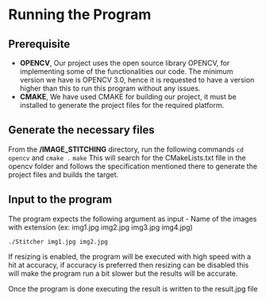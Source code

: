 # Running the Program
## Prerequisite
- **OPENCV**, Our project uses the open source library OPENCV, for implementing some of the functionalities our code. The minimum version we have is OPENCV 3.0, hence it is requested to have a version higher than this to run this program without any issues.
- **CMAKE**, We have used CMAKE for building our project, it must be installed to generate the project files for the required platform. 

## Generate the necessary files
From the **/IMAGE_STITCHING** directory, run the following commands
`cd opencv` and 
`cmake .`
`make`
This will search for the CMakeLists.txt file in the opencv folder and follows the specification mentioned there to generate the project files and builds the target.

## Input to the program
The program expects the following argument as input
    - Name of the images with extension (ex: img1.jpg img2.jpg img3.jpg img4.jpg)

```
./Stitcher img1.jpg img2.jpg

```

If resizing is enabled, the program will be executed with high speed with a hit at accuracy, if accuracy is preferred then resizing can be disabled this will make the program run a bit slower but the results will be accurate.

Once the program is done executing the result is written to the result.jpg file